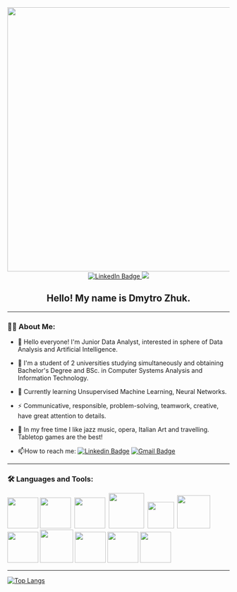 <div align="center">
  <img src="https://miro.medium.com/max/1400/1*dRpCFDfCC1WUAdE6SB74zA.gif" width = "600"/>
  
  <div id="badges">
  <a href="https://www.linkedin.com/in/dmytro-zhuk/">
    <img src="https://img.shields.io/badge/LinkedIn-blue?style=for-the-badge&logo=linkedin&logoColor=white" alt="LinkedIn Badge"/>
  </a>
  <a href="mailto:dmytrozhuk9@gmail.com">
    <img src="https://img.shields.io/badge/Gmail-D14836?style=for-the-badge&logo=gmail&logoColor=white"/>
  </a>
</div>

<h2>
  Hello! My name is Dmytro Zhuk.
</h2>
  
</div>

---

### :man_technologist: About Me:

- 👋 Hello everyone! I'm Junior Data Analyst, interested in sphere of Data Analysis and Artificial Intelligence. 

- :telescope: I'm a student of 2 universities studying simultaneously and obtaining Bachelor's Degree and BSc. in Computer Systems Analysis and Information Technology.

- :seedling: Currently learning Unsupervised Machine Learning, Neural Networks.

- :zap: Communicative, responsible, problem-solving, teamwork, creative, have great attention to details. 

- 💞️ In my free time I like jazz music, opera, Italian Art and travelling. Tabletop games are the best! 

- :mailbox:How to reach me: [![Linkedin Badge](https://img.shields.io/badge/-DZhuk-blue?style=flat&logo=Linkedin&logoColor=white)](https://www.linkedin.com/in/dmytro-zhuk/)  [![Gmail Badge](https://img.shields.io/badge/Gmail-D14836?style=for-the-badge&logo=gmail&logoColor=white)](mailto:dmytrozhuk9@gmail.com)



---

### :hammer_and_wrench: Languages and Tools:

<div>
  <img src="https://cdn.jsdelivr.net/gh/devicons/devicon/icons/python/python-original-wordmark.svg"  width="70" height="70"/>
  <img src="https://cdn.jsdelivr.net/gh/devicons/devicon/icons/pandas/pandas-original-wordmark.svg" width="70" height="70"/>&nbsp;
  <img src="https://cdn.jsdelivr.net/gh/devicons/devicon/icons/numpy/numpy-original-wordmark.svg" width="70" height="70"/>&nbsp;
  <img src="https://res.cloudinary.com/crunchbase-production/image/upload/c_lpad,h_256,w_256,f_auto,q_auto:eco,dpr_1/qrugo0ng5eo6xmzweail" width="80" height="80"/>&nbsp;
  <img src="https://upload.wikimedia.org/wikipedia/commons/0/01/Created_with_Matplotlib-logo.svg" width="60" height="60"/>&nbsp;
  <img src="https://files.ai-pool.com/a/21155149cb560f48f085a21264277c3c.png" width="75" height="75"/>&nbsp;
  <img src="https://cdn.jsdelivr.net/gh/devicons/devicon/icons/jupyter/jupyter-original-wordmark.svg" width="70" height="70"/>
  <img src="https://res.cloudinary.com/go1/image/upload/q_60,h_256/v1524238467/nsajzdpphy7qxjaps3og.png" width="75" height="75"/>
  <img src="https://leadsbridge.com/wp-content/themes/leadsbridge/img/integration-lg-logos/logo1024.png" width="70" height="70"/>
  <img src="https://findicons.com/files/icons/2420/coded/256/sql.png" width="70" height="70"/>
  <img src="https://cdn.jsdelivr.net/gh/devicons/devicon/icons/mysql/mysql-original-wordmark.svg" width="70" height="70"/>
                 
  
</div>

---

[![Top Langs](https://github-readme-stats.vercel.app/api/top-langs/?username=DmytroZH123&layout=compact&theme=vision-friendly-light)](https://github.com/anuraghazra/github-readme-stats)


<!---
DmytroZH123/DmytroZH123 is a ✨ special ✨ repository because its `README.md` (this file) appears on your GitHub profile.
You can click the Preview link to take a look at your changes.

<img src="https://www.edureka.co/blog/wp-content/uploads/2018/08/Insurance-Leadspace-Aniamted.gif" width="300"/>

<img src="https://media.giphy.com/media/hvRJCLFzcasrR4ia7z/giphy.gif" width="30px"/>
https://media.giphy.com/media/M9gbBd9nbDrOTu1Mqx/giphy.gif
<img src="https://www.aalpha.net/wp-content/uploads/2019/10/data-science-giphy.gif" width="280" align="right"/>

--->
